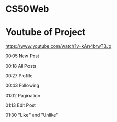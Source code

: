 # CS50Web

# Youtube of Project
https://www.youtube.com/watch?v=kAn4brwT3Jo

00:05 New Post

00:18 All Posts

00:27 Profile

00:43 Following

01:02 Pagination

01:13 Edit Post

01:30 "Like" and "Unlike"

